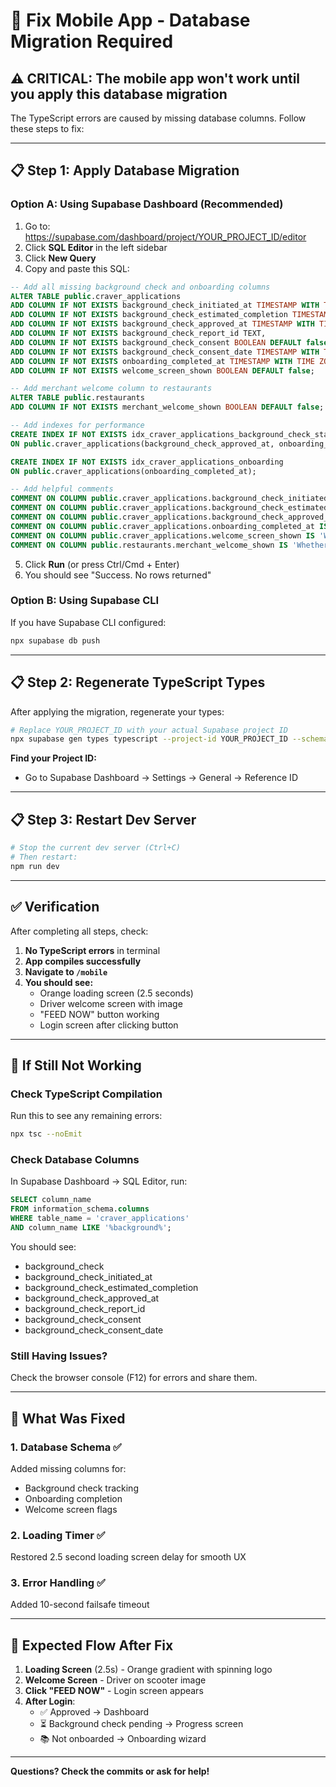 # 🔧 Fix Mobile App - Database Migration Required

## ⚠️ CRITICAL: The mobile app won't work until you apply this database migration

The TypeScript errors are caused by missing database columns. Follow these steps to fix:

---

## 📋 Step 1: Apply Database Migration

### Option A: Using Supabase Dashboard (Recommended)

1. Go to: https://supabase.com/dashboard/project/YOUR_PROJECT_ID/editor
2. Click **SQL Editor** in the left sidebar
3. Click **New Query**
4. Copy and paste this SQL:

```sql
-- Add all missing background check and onboarding columns
ALTER TABLE public.craver_applications
ADD COLUMN IF NOT EXISTS background_check_initiated_at TIMESTAMP WITH TIME ZONE,
ADD COLUMN IF NOT EXISTS background_check_estimated_completion TIMESTAMP WITH TIME ZONE,
ADD COLUMN IF NOT EXISTS background_check_approved_at TIMESTAMP WITH TIME ZONE,
ADD COLUMN IF NOT EXISTS background_check_report_id TEXT,
ADD COLUMN IF NOT EXISTS background_check_consent BOOLEAN DEFAULT false,
ADD COLUMN IF NOT EXISTS background_check_consent_date TIMESTAMP WITH TIME ZONE,
ADD COLUMN IF NOT EXISTS onboarding_completed_at TIMESTAMP WITH TIME ZONE,
ADD COLUMN IF NOT EXISTS welcome_screen_shown BOOLEAN DEFAULT false;

-- Add merchant welcome column to restaurants
ALTER TABLE public.restaurants
ADD COLUMN IF NOT EXISTS merchant_welcome_shown BOOLEAN DEFAULT false;

-- Add indexes for performance
CREATE INDEX IF NOT EXISTS idx_craver_applications_background_check_status 
ON public.craver_applications(background_check_approved_at, onboarding_completed_at);

CREATE INDEX IF NOT EXISTS idx_craver_applications_onboarding 
ON public.craver_applications(onboarding_completed_at);

-- Add helpful comments
COMMENT ON COLUMN public.craver_applications.background_check_initiated_at IS 'When background check was started';
COMMENT ON COLUMN public.craver_applications.background_check_estimated_completion IS 'Estimated completion date for background check';
COMMENT ON COLUMN public.craver_applications.background_check_approved_at IS 'When background check was approved';
COMMENT ON COLUMN public.craver_applications.onboarding_completed_at IS 'When driver completed mobile onboarding';
COMMENT ON COLUMN public.craver_applications.welcome_screen_shown IS 'Whether welcome confetti has been shown';
COMMENT ON COLUMN public.restaurants.merchant_welcome_shown IS 'Whether merchant welcome confetti has been shown';
```

5. Click **Run** (or press Ctrl/Cmd + Enter)
6. You should see "Success. No rows returned"

### Option B: Using Supabase CLI

If you have Supabase CLI configured:

```bash
npx supabase db push
```

---

## 📋 Step 2: Regenerate TypeScript Types

After applying the migration, regenerate your types:

```bash
# Replace YOUR_PROJECT_ID with your actual Supabase project ID
npx supabase gen types typescript --project-id YOUR_PROJECT_ID --schema public > src/integrations/supabase/types.ts
```

**Find your Project ID:**
- Go to Supabase Dashboard → Settings → General → Reference ID

---

## 📋 Step 3: Restart Dev Server

```bash
# Stop the current dev server (Ctrl+C)
# Then restart:
npm run dev
```

---

## ✅ Verification

After completing all steps, check:

1. **No TypeScript errors** in terminal
2. **App compiles successfully**
3. **Navigate to `/mobile`**
4. **You should see:**
   - Orange loading screen (2.5 seconds)
   - Driver welcome screen with image
   - "FEED NOW" button working
   - Login screen after clicking button

---

## 🐛 If Still Not Working

### Check TypeScript Compilation

Run this to see any remaining errors:

```bash
npx tsc --noEmit
```

### Check Database Columns

In Supabase Dashboard → SQL Editor, run:

```sql
SELECT column_name 
FROM information_schema.columns 
WHERE table_name = 'craver_applications' 
AND column_name LIKE '%background%';
```

You should see:
- background_check
- background_check_initiated_at
- background_check_estimated_completion
- background_check_approved_at
- background_check_report_id
- background_check_consent
- background_check_consent_date

### Still Having Issues?

Check the browser console (F12) for errors and share them.

---

## 📝 What Was Fixed

### 1. Database Schema ✅
Added missing columns for:
- Background check tracking
- Onboarding completion
- Welcome screen flags

### 2. Loading Timer ✅
Restored 2.5 second loading screen delay for smooth UX

### 3. Error Handling ✅
Added 10-second failsafe timeout

---

## 🎯 Expected Flow After Fix

1. **Loading Screen** (2.5s) - Orange gradient with spinning logo
2. **Welcome Screen** - Driver on scooter image
3. **Click "FEED NOW"** - Login screen appears
4. **After Login**:
   - ✅ Approved → Dashboard
   - ⏳ Background check pending → Progress screen
   - 📚 Not onboarded → Onboarding wizard

---

**Questions? Check the commits or ask for help!**

